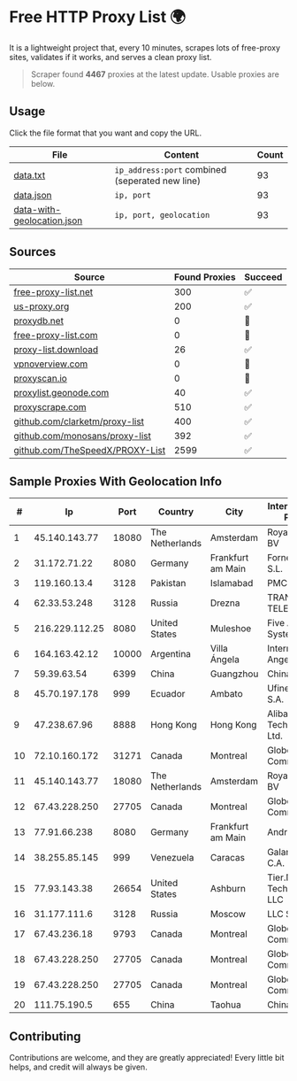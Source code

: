 
# Free HTTP Proxy List 🌍

It is a lightweight project that, every 10 minutes, scrapes lots of free-proxy sites, validates if it works, and serves a clean proxy list.


> Scraper found **4467** proxies at the latest update. Usable proxies are below.

## Usage

Click the file format that you want and copy the URL.


|File|Content|Count|
|----|-------|-----|
|[data.txt](https://raw.githubusercontent.com/themiralay/Proxy-List-World/master/data.txt)|`ip_address:port` combined (seperated new line)|93|
|[data.json](https://raw.githubusercontent.com/themiralay/Proxy-List-World/master/data.json)|`ip, port`|93|
|[data-with-geolocation.json](https://raw.githubusercontent.com/themiralay/Proxy-List-World/master/data-with-geolocation.json)|`ip, port, geolocation`|93|

## Sources

|Source|Found Proxies|Succeed|
|------|-------------|-------|
|[free-proxy-list.net](https://free-proxy-list.net)|300|✅|
|[us-proxy.org](https://www.us-proxy.org)|200|✅|
|[proxydb.net](http://proxydb.net)|0|🚫|
|[free-proxy-list.com](https://free-proxy-list.com/?page=&port=&type%5B%5D=http&type%5B%5D=https&up_time=0&search=Search)|0|🚫|
|[proxy-list.download](https://www.proxy-list.download/HTTP)|26|✅|
|[vpnoverview.com](https://vpnoverview.com/privacy/anonymous-browsing/free-proxy-servers)|0|🚫|
|[proxyscan.io](https://www.proxyscan.io)|0|🚫|
|[proxylist.geonode.com](https://proxylist.geonode.com/api/proxy-list?limit=300&page=1&sort_by=lastChecked&sort_type=desc&protocols=http,https)|40|✅|
|[proxyscrape.com](https://api.proxyscrape.com/v2/?request=displayproxies&protocol=http&timeout=10000&country=all&ssl=all&anonymity=all)|510|✅|
|[github.com/clarketm/proxy-list](https://raw.githubusercontent.com/clarketm/proxy-list/master/proxy-list-raw.txt)|400|✅|
|[github.com/monosans/proxy-list](https://raw.githubusercontent.com/monosans/proxy-list/main/proxies/http.txt)|392|✅|
|[github.com/TheSpeedX/PROXY-List](https://raw.githubusercontent.com/TheSpeedX/PROXY-List/master/http.txt)|2599|✅|


## Sample Proxies With Geolocation Info

|#|Ip|Port|Country|City|Internet Service Provider|
|-|--|----|-------|----|-------------------------|
|1|45.140.143.77|18080|The Netherlands|Amsterdam|RoyaleHosting BV|
|2|31.172.71.22|8080|Germany|Frankfurt am Main|Fornex Hosting S.L.|
|3|119.160.13.4|3128|Pakistan|Islamabad|PMCL Transit|
|4|62.33.53.248|3128|Russia|Drezna|TRANS-TELECOM|
|5|216.229.112.25|8080|United States|Muleshoe|Five Area Systems, LLC|
|6|164.163.42.12|10000|Argentina|Villa Ángela|Interret Villa Angela SRL|
|7|59.39.63.54|6399|China|Guangzhou|Chinanet|
|8|45.70.197.178|999|Ecuador|Ambato|Ufinet Panama S.A.|
|9|47.238.67.96|8888|Hong Kong|Hong Kong|Alibaba (US) Technology Co., Ltd.|
|10|72.10.160.172|31271|Canada|Montreal|GloboTech Communications|
|11|45.140.143.77|18080|The Netherlands|Amsterdam|RoyaleHosting BV|
|12|67.43.228.250|27705|Canada|Montreal|GloboTech Communications|
|13|77.91.66.238|8080|Germany|Frankfurt am Main|Andrii Hrosh|
|14|38.255.85.145|999|Venezuela|Caracas|Galanet Solution C.A.|
|15|77.93.143.38|26654|United States|Ashburn|Tier.Net Technologies LLC|
|16|31.177.111.6|3128|Russia|Moscow|LLC Smart Ape|
|17|67.43.236.18|9793|Canada|Montreal|GloboTech Communications|
|18|67.43.228.250|27705|Canada|Montreal|GloboTech Communications|
|19|67.43.228.250|27705|Canada|Montreal|GloboTech Communications|
|20|111.75.190.5|655|China|Taohua|Chinanet|



## Contributing

Contributions are welcome, and they are greatly appreciated! Every
little bit helps, and credit will always be given.

